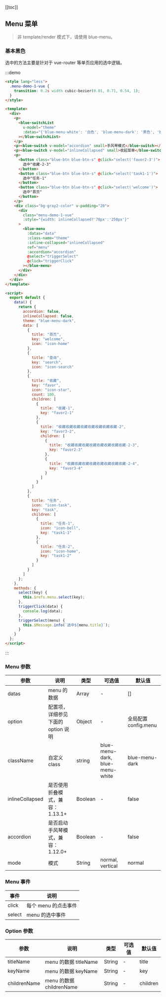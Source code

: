 [[toc]]

## Menu 菜单

> 非 template/render 模式下，请使用 blue-menu。

### 基本黑色

选中的方法主要是针对于 vue-router 等单页应用的选中逻辑。

:::demo

```html
<style lang="less">
  .menu-demo-1-vue {
    transition: 0.2s width cubic-bezier(0.01, 0.71, 0.54, 1);
  }
</style>

<template>
  <div>
    <p>
      <blue-switchList
        v-model="theme"
        :datas="{'blue-menu-white': '白色', 'blue-menu-dark': '黑色', 'blue-menu-green': '绿色'}"
      ></blue-switchList>
    </p>
    <p><blue-switch v-model="accordion" small>手风琴模式</blue-switch></p>
    <p><blue-switch v-model="inlineCollapsed" small>收起菜单</blue-switch></p>
    <p>
      <button class="blue-btn blue-btn-s" @click="select('favor2-3')">
        选中"收藏-2-3"
      </button>
      <button class="blue-btn blue-btn-s" @click="select('task1-1')">
        选中"任务-1"
      </button>
      <button class="blue-btn blue-btn-s" @click="select('welcome')">
        选中"首页"
      </button>
    </p>
    <div class="bg-gray2-color" v-padding="20">
      <div
        class="menu-demo-1-vue"
        :style="{width: inlineCollapsed?'70px':'250px'}"
      >
        <blue-menu
          :datas="data"
          :class-name="theme"
          :inline-collapsed="inlineCollapsed"
          ref="menu"
          :accordion="accordion"
          @select="triggerSelect"
          @click="triggerClick"
        ></blue-menu>
      </div>
    </div>
  </div>
</template>

<script>
  export default {
    data() {
      return {
        accordion: false,
        inlineCollapsed: false,
        theme: "blue-menu-dark",
        data: [
          {
            title: "首页",
            key: "welcome",
            icon: "icon-home"
          },
          {
            title: "查询",
            key: "search",
            icon: "icon-search"
          },
          {
            title: "收藏",
            key: "favor",
            icon: "icon-star",
            count: 100,
            children: [
              {
                title: "收藏-1",
                key: "favor2-1"
              },
              {
                title: "收藏收藏收藏收藏收藏收藏收藏收藏-2",
                key: "favor3-2",
                children: [
                  {
                    title: "收藏收藏收藏收藏收藏收藏收藏收藏-2-3",
                    key: "favor2-3"
                  },
                  {
                    title: "收藏收藏收藏收藏收藏收藏收藏收藏-2-4",
                    key: "favor3-4"
                  }
                ]
              }
            ]
          },
          {
            title: "任务",
            icon: "icon-task",
            key: "task",
            children: [
              {
                title: "任务-1",
                icon: "icon-bell",
                key: "task1-1"
              },
              {
                title: "任务-2",
                icon: "icon-home",
                key: "task1-2"
              }
            ]
          }
        ]
      };
    },
    methods: {
      select(key) {
        this.$refs.menu.select(key);
      },
      triggerClick(data) {
        console.log(data);
      },
      triggerSelect(menu) {
        this.$Message.info(`选中${menu.title}`);
      }
    }
  };
</script>
```

:::

### Menu 参数

| 参数            | 说明                               | 类型    | 可选值 | 默认值                          |
| --------------- | ---------------------------------- | ------- | ------ | ------------------------------- |
| datas           | menu 的数据                        | Array   | -      | []                              |
| option          | 配置项，详细参见下面的 option 说明 | Object  | -      | 全局配置 config.menu            |
| className      | 自定义 class                       | string  | blue-menu-dark, blue-menu-white | blue-menu-dark |
| inlineCollapsed  | 是否使用折叠模式，兼容：1.13.1+    | Boolean | -      | false                           |
| accordion       | 是否启动手风琴模式，兼容：1.12.0+  | Boolean | -      | false                           |
| mode           | 模式  | String | normal, vertical | normal                           |

### Menu 事件

| 事件   | 说明                 |
| ------ | -------------------- |
| click  | 每个 menu 的点击事件 |
| select | menu 的选中事件      |

### Option 参数

| 参数         | 说明                     | 类型   | 可选值 | 默认值   |
| ------------ | ------------------------ | ------ | ------ | -------- |
| titleName    | menu 的数据 titleName    | String | -      | title    |
| keyName      | menu 的数据 keyName      | String | -      | key      |
| childrenName | menu 的数据 childrenName | String | -      | children |

<script>
export default {
  data() {
    return {
      accordion: false,
      inlineCollapsed: false,
      theme: 'blue-menu-dark',
      data: [
        {
          title: '首页',
          key: 'welcome',
          icon: 'icon-home'
        },
        {
          title: '查询',
          key: 'search',
          icon: 'icon-search'
        },
        {
          title: '收藏',
          key: 'favor',
          icon: 'icon-star',
          count: 100,
          children: [
            {
              title: '收藏-1',
              key: 'favor2-1'
            },
            {
              title: '收藏收藏收藏收藏收藏收藏收藏收藏-2',
              key: 'favor3-2',
              children: [
                {
                  title: '收藏收藏收藏收藏收藏收藏收藏收藏-2-3',
                  key: 'favor2-3'
                },
                {
                  title: '收藏收藏收藏收藏收藏收藏收藏收藏-2-4',
                  key: 'favor3-4'
                }
              ]
            }
          ]

        },
        {
          title: '任务',
          icon: 'icon-wallet',
          key: 'task',
          children: [
            {
              title: '任务-1',
              icon: 'icon-bell',
              key: 'task1-1'
            },
            {
              title: '任务-2',
              icon: 'icon-home',
              key: 'task1-2'
            }
          ]
        }
      ]
    };
  },
  methods: {
    select(key) {
      this.$refs.menu.select(key);
    },
    triggerClick(data) {
      console.log(data);
    },
    triggerSelect(menu) {
      this.$Message.info(`选中${menu.title}`);
    }
  }
};
</script>

<style lang="less">
 .menu-demo-1-vue{
   transition: 0.2s width cubic-bezier(0.01, 0.71, 0.54, 1);
 }
</style>
